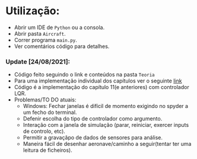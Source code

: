 # Utilização:

- Abrir um IDE de ```Python``` ou a consola.
- Abrir pasta ```Aircraft```.
- Correr programa ```main.py```.
- Ver comentários código para detalhes.

### Update [24/08/2021]: 

- Código feito seguindo o link e conteúdos na pasta ```Teoria```
- Para uma implementação individual dos capítulos ver o seguinte [link](https://github.com/eyler94/EE674LQR)
- Código é a implementação do capítulo 11(e anteriores) com controlador LQR.
- Problemas/TO DO atuais:
	- Windows: Fechar janelas é difícil de momento exigindo no spyder a um fecho do terminal.
	- Defenir escolha do tipo de controlador como argumento.
	- Interação com a janela de simulação (parar, reiniciar, exercer inputs de controlo, etc).
	- Permitir a gravaçãpo de dados de sensores para análise.
	- Maneira fácil de desenhar aeronave/caminho a seguir(tentar ter uma leitura de ficheiros).
